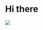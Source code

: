 # Hi there
<img src = "http://github-profile-summary-cards.vercel.app/api/cards/profile-details?username=vn7n24fzkq&theme=default">
<img scr = "https://github-readme-stats.vercel.app/api/top-langs/?username=naisu-dev">
<img scr = "https://github-readme-stats.vercel.app/api?username=naisu-dev">
<!-- [![trophy](https://github-profile-trophy.vercel.app/?username=naisu-dev
)](https://github.com/ryo-ma/github-profile-trophy)  
[![Twitter](https://img.shields.io/badge/--FFFFFF?style=social&logo=twitter&label=Follow%20naisu_dayo)](https://twitter.com/naisu_dayo)
[![Twitter](https://img.shields.io/badge/--FFFFFF?style=social&logo=twitter&label=Follow%20naisu_dev_dayo)](https://twitter.com/naisu_dev_dayo)
 -->
